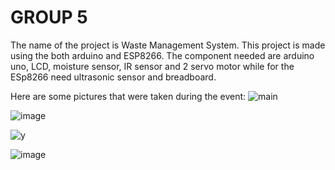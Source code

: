 # GROUP 5
The name of the project is Waste Management System.
This project is made using the both arduino and ESP8266.
The component needed are arduino uno, LCD, moisture sensor, IR sensor and 2 servo motor while for the ESp8266 need ultrasonic sensor and breadboard.

Here are some pictures that were taken during the event:
![main](https://github.com/fsdkumk/IoT-Smart-Street-Light-using-ESP8266/assets/141599942/9a3e68b3-38b3-4af5-b3e1-67cba6ed4b08)

![image](https://github.com/fsdkumk/IoT-Waste-Management-System-using-Arduino/assets/141599942/633770e6-5dd9-4914-9d68-a35bb1c1cb9c)

![y](https://github.com/fsdkumk/IoT-Waste-Management-System-using-Arduino/assets/141599942/94bf1561-473d-4903-8aa7-605265915490)

![image](https://github.com/fsdkumk/IoT-Waste-Management-System-using-Arduino/assets/141599942/00606c62-9510-47f6-a5dd-90318e6d2491)
